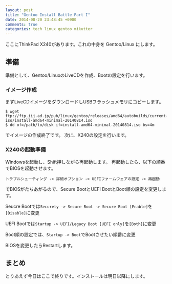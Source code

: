 ```yaml
---
layout: post
title: "Gentoo Install Battle Part I"
date: 2014-08-20 23:48:45 +0900
comments: true
categories: tech linux gentoo mikutter
---
```


ここにThinkPad X240があります。これの中身を Gentoo/Linux にします。

## 準備

準備として、Gentoo/LinuxのLiveCDを作成、Bootの設定を行います。


### イメージ作成
まずLiveCDイメージをダウンロードしUSBフラッシュメモリにコピーします。

```
$ wget ftp://ftp.iij.ad.jp/pub/linux/gentoo/releases/amd64/autobuilds/current-iso/install-amd64-minimal-20140814.iso
$ dd of=/path/to/disk if=install-amd64-minimal-20140814.iso bs=4m
```

でイメージの作成終了です。
次に、X240の設定を行います。

### X240の起動準備
Windowsを起動し、Shift押しながら再起動します。
再起動したら、以下の順番でBIOSを起動させます。

```
トラブルシューティング -> 詳細オプション -> UEFIファームウェアの設定 -> 再起動
```

でBIOSがたちあがるので、Secure BootとUEFI BootとBoot順の設定を変更します。

Seucre Bootでは`Securety -> Secure Boot -> Secure Boot [Enable]`を`[Disable]`に変更

UEFI Bootでは`Startup -> UEFI/Legacy Boot [UEFI only]`を`[Both]`に変更

Boot順の設定では、`Startup -> Boot`でBootさせたい順番に変更

BIOSを変更したらRestartします。

## まとめ

とりあえず今日はここで終りです。インストールは明日以降にします。

